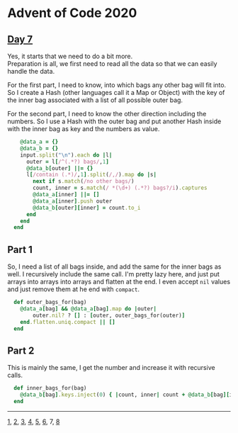 # Advent of Code 2020

## [Day 7](http://adventofcode.com/2020/day/7)

Yes, it starts that we need to do a bit more.  
Preparation is all, we first need to read all the data so that we can easily
handle the data.

For the first part, I need to know, into which bags any other bag will fit into.
So I create a Hash (other languages call it a Map or Object) with the key of the
inner bag associated with a list of all possible outer bag.

For the second part, I need to know the other direction including the numbers.
So I use a Hash with the outer bag and put another Hash inside with the inner
bag as key and the numbers as value.

```ruby
    @data_a = {}
    @data_b = {}
    input.split("\n").each do |l|
      outer = l[/^(.*?) bags/,1]
      @data_b[outer] ||= {}
      l[/contain (.*)/,1].split(/,/).map do |s|
        next if s.match(/no other bags/)
        count, inner = s.match(/ *(\d+) (.*?) bags?/i).captures
        @data_a[inner] ||= []
        @data_a[inner].push outer
        @data_b[outer][inner] = count.to_i
      end
    end
  end
```

## Part 1

So, I need a list of all bags inside, and add the same for the inner bags as
well. I recursively include the same call. I'm pretty lazy here, and just put
arrays into arrays into arrays and flatten at the end. I even accept `nil`
values and just remove them at he end with `compact`.

```ruby
  def outer_bags_for(bag)
    @data_a[bag] && @data_a[bag].map do |outer|
        outer.nil? ? [] : [outer, outer_bags_for(outer)]
    end.flatten.uniq.compact || []
  end
```

## Part 2

This is mainly the same, I get the number and increase it with recursive calls.

```ruby
  def inner_bags_for(bag)
    @data_b[bag].keys.inject(0) { |count, inner| count + @data_b[bag][inner] + @data_b[bag][inner] * inner_bags_for(inner) }
  end
```

- - -
[1](day01.md), [2](day02.md), [3](day03.md), [4](day04.md), [5](day05.md), [6](day06.md), 7, [8](day08.md)
